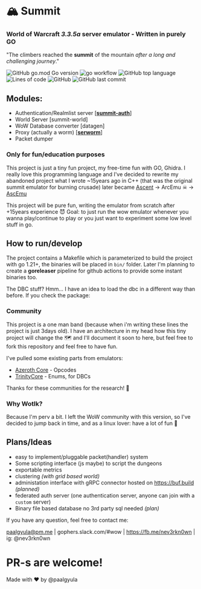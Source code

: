 # 🏔 Summit
### World of Warcraft _3.3.5a_ server emulator - Written in purely GO

"The climbers reached the **summit** of the mountain *after a long and challenging journey*."

![GitHub go.mod Go version](https://img.shields.io/github/go-mod/go-version/paalgyula/summit)
![go workflow](https://github.com/paalgyula/summit/actions/workflows/go.yml/badge.svg)
![GitHub top language](https://img.shields.io/github/languages/top/paalgyula/summit)
![Lines of code](https://img.shields.io/tokei/lines/github/paalgyula/summit?style=flat)
![GitHub](https://img.shields.io/github/license/paalgyula/summit)
![GitHub last commit](https://img.shields.io/github/last-commit/paalgyula/summit)


## Modules:

- Authentication/Realmlist server [[**summit-auth**](docs/authserver.md)]
- World Server [summit-world]
- WoW Database converter [datagen]
- Proxy (actually a worm) [[**serworm**](docs/serworm.md)]
- Packet dumper

### Only for fun/education purposes

This project is just a tiny fun project, my free-time fun with GO, Ghidra. I really love this programming language and I've decided to rewrite my abandoned project what I wrote ~15years ago in C++ (that was the original summit emulator for burning crusade) later became [Ascent](https://github.com/SkyFire/ascent_classic) -> ArcEmu ☠ -> [AscEmu](https://github.com/AscEmu/AscEmu)

This project will be pure fun, writing the emulator from scratch after +15years experience 😈 Goal: to just run the wow emulator whenever you wanna play/continue to play or you just want to experiment some low level stuff in go. 

## How to run/develop
The project contains a Makefile which is parameterized to build the project with go 1.21+, the binaries will be placed in `bin/` folder. Later I'm planning to create a **goreleaser** pipeline for github actions to provide some instant binaries too.

The DBC stuff? Hmm... I have an idea to load the dbc in a different way than before. If you check the package: 


### Community

This project is a one man band (because when i'm writing these lines the project is just 3days old). I have an architecture in my head how this tiny project will change the 🗺 and I'll document it soon to here, but feel free to fork this repository and feel free to have fun. 

I've pulled some existing parts from emulators:
- [Azeroth Core](https://github.com/azerothcore/azerothcore-wotlk) - Opcodes
- [TrinityCore](https://github.com/TrinityCore/TrinityCore/tree/3.3.5) - Enums, for DBCs

Thanks for these communities for the research! 🙏


### Why Wotlk?

Because I'm perv a bit. I left the WoW community with this version, so I've decided to jump back in time, and as a linux lover: have a lot of fun 🐧

## Plans/Ideas

- easy to implement/pluggable packet(handler) system
- Some scripting interface (js maybe) to script the dungeons
- exportable metrics
- clustering *(with grid based world)*
- administation interface with gRPC connector hosted on https://buf.build *(planned)*
- federated auth server (one authentication server, anyone can join with a `custom` server)
- Binary file based database no 3rd party sql needed *(plan)*

If you have any question, feel free to contact me:

paalgyula@pm.me | gophers.slack.com/#wow | https://fb.me/nev3rkn0wn | ig: @nev3rkn0wn

# PR-s are welcome!

Made with ♥ by @paalgyula
